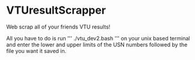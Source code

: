 # VTUresultScrapper

Web scrap all of your friends VTU results!

All you have to do is run 
'''
./vtu_dev2.bash
''' 
on your unix based terminal and enter the lower and upper limits of the USN numbers followed by the file you want it saved in.
